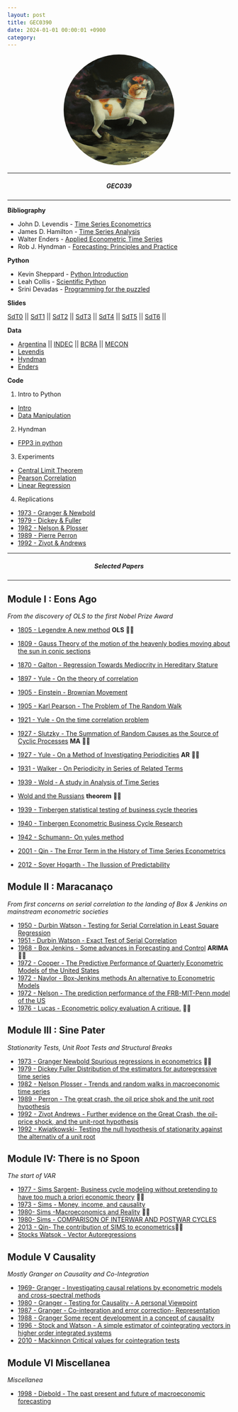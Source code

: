 ```yaml
---
layout: post
title: GEC0390
date: 2024-01-01 00:00:01 +0900
category:
---
```



<!-- # <center> Time Series </center> -->







<!-- Greetings, time series enthusiasts!
I'm thrilled to welcome you to this exciting voyage through the realm of time series analysis. As your guide, I extend a warm invitation to embark on this enlightening journey with me. This platform is your personal portal to a wealth of knowledge, constantly refreshed to enhance your learning experience. Here, you'll discover a curated collection of resources tailored to complement our studies, including thought-provoking papers, diverse datasets, and invaluable code snippets. My goal is to equip you with the tools and insights needed to excel in the fascinating world of time series analysis. So let's dive in together, explore the possibilities, and embark on this enriching adventure! -->


<!-- ![alt text](/public/img/JIVB_3.png) -->
<div style="text-align:center;">
    <img src="/public/code/Jaki_Charrua_gatodelespacio.jpg" alt="alt text" width="250" height="250" style="border-radius: 50%;">
</div>

---
##### <center> GEC039  </center>
---

**Bibliography**
- John D. Levendis - [Time Series Econometrics](https://www.amazon.com/-/es/Levendis/dp/3319982818)
- James D. Hamilton - [Time Series Analysis](https://www.amazon.com/-/es/James-D-Hamilton-ebook/dp/B08DL8TCSB?ref_=ast_author_mpb)
- Walter Enders - [Applied Econometric Time Series](https://www.amazon.com/Applied-Econometric-Wiley-Probability-Statistics-ebook/dp/B00P6SS6RA)
- Rob J. Hyndman - [Forecasting: Principles and Practice ](https://otexts.com/fpp3/)


**Python**

- Kevin Sheppard  - [Python Introduction](https://www.kevinsheppard.com/teaching/python/course/)
- Leah Collis - [Scientific Python ](https://web.stanford.edu/class/cme193/syllabus.html)
- Srini Devadas - [Programming for the puzzled](https://ocw.mit.edu/courses/6-s095-programming-for-the-puzzled-january-iap-2018/pages/syllabus/)   


**Slides**

[SdT0](https://docs.google.com/presentation/d/1moOVMYArMowjpXF3f02Ru1Ff4PGHC5t4eHvKKmb3c7k/edit?usp=drive_link) || [SdT1](https://docs.google.com/presentation/d/1lK4kqlX1ITiQ1a7aB3KOsc3lokvNItYXqJvrj4ktkn8/edit?usp=drive_link) || [SdT2](https://docs.google.com/presentation/d/1793AF1BEcRceKLCAgUzQDjer9ONECumPdJ5XcVveqCs/edit?usp=drive_link) || [SdT3](https://docs.google.com/presentation/d/1793AF1BEcRceKLCAgUzQDjer9ONECumPdJ5XcVveqCs/edit?usp=drive_link) || [SdT4](https://docs.google.com/presentation/d/1XY3443gzUELNhQvbSsSIxIR424BRq7nVcpYFCP6kYsU/edit?usp=drive_link) || [SdT5](https://docs.google.com/presentation/d/1O6nuQGuac0bTLAzqOpPSpSKj4q4S8cxqpT71SOFjM9Y/edit?usp=drive_link) || [SdT6](https://docs.google.com/presentation/d/1ZZeuN91BcNR542KzCorF4uvXAbBAcHK2TyMDSuuBBHc/edit?usp=drive_link) ||


**Data**

- [Argentina](https://datos.gob.ar/) || [INDEC](https://www.indec.gob.ar/) || [BCRA](https://www.bcra.gob.ar/default.asp) || [MECON](https://www.argentina.gob.ar/economia)
- [Levendis](/public/data/levendis_stata_data.rar)
- [Hyndman](/public/data/hyndman_data.rar)
- [Enders](/public/data/db_enders.rar)

**Code**

1. Intro to Python
- [Intro](/public/code/1_Introduction_to_Python.ipynb)
- [Data Manipulation](/public/code/2_Data_Manipulation.ipynb)

2. Hyndman
- [FPP3 in python](/public/code/fpp3.rar)

3.  Experiments
- [Central Limit Theorem](/public/code/exp_0_central_limit_theorem.ipynb)
- [Pearson Correlation](/public/code/exp_0_pearson_correlation.ipynb)
- [Linear Regression](/public/code/exp_1_linear_regression_assumptions.ipynb)
 <!-- - [ARMA](/public/code/exp_2_ARMA_macrodemos.ipynb)' -->

  <!-- - [Jaki_Charrua_gatodelespacio.jpg](/public/code/Jaki_Charrua_gatodelespacio.jpg), -->

4. Replications
 - [1973 - Granger & Newbold](/public/code/rep_1973_granger_&_newbold.ipynb)
 - [1979 - Dickey & Fuller](/public/code/rep_1979-Dickey_Fuller_Distribution.ipynb)
 - [1982 - Nelson & Plosser](/public/code/rep_1982-nelson_&_plosser.ipynb)
 - [1989 - Pierre Perron](/public/code/rep_1989_perron.ipynb)
 - [1992 - Zivot & Andrews](/public/code/rep_1992_zivot_&_andrews.ipynb)


---
##### <center> Selected Papers </center>
---

<!-- - [1931 - Gilbert Walker - On periodicity of series of related terms](/public/papers/T2_-_1931_-_Gilbert_Walker_-_On_periodicity_of_series_of_related_terms.pdf) -->



Module I : Eons Ago
---

*From the discovery of OLS to the first Nobel Prize Award*

- [1805 - Legendre A new method](/public/papers/1.1_1805_Legendre_A_new_method.pdf)  **OLS** 🐱‍🚀
- [1809 - Gauss Theory of the motion of the heavenly bodies moving about the sun in conic sections](/public/papers/1.2_1809_Gauss_Theory_of_the_motion_of_the_heavenly_bodies_moving_about_the_sun_in_conic_sections.pdf)
- [1870 - Galton - Regression Towards Mediocrity in Hereditary Stature](/public/papers/2_-_1870_-_Galton_-_Regression_Towards_Mediocrity_in_Hereditary_Stature.pdf)
- [1897 - Yule - On the theory of correlation](/public/papers/T1_-1897_-_Yule_-_On_the_theory_of_correlation.pdf)
- [1905 - Einstein - Brownian Movement](/public/papers/T3.5_-_1905_-_Einstein_-_Brownian_Movement.pdf)
- [1905 - Karl Pearson - The Problem of The Random Walk](/public/papers/T3.5_-_1905_-_Karl_Pearson_-_The_Problem_of_The_Random_Walk.pdf)
- [1921 - Yule - On the time correlation problem](/public/papers/T2_-1921-_Yule_-_On_the_time_correlation_problem.pdf)
- [1927 - Slutzky - The Summation of Random Causes as the Source of Cyclic Processes](/public/papers/T2_-_1927_-_Slutzky_-_The_Summation_of_Random_Causes_as_the_Source_of_Cyclic_Processes.pdf)  **MA** 🐱‍🚀
- [1927 - Yule - On a Method of Investigating Periodicities](/public/papers/T2_-_1927_-_Yule_-_On_a_Method_of_Investigating_Periodicities.pdf) **AR** 🐱‍🚀
- [1931 - Walker - On Periodicity in Series of Related Terms](/public/papers/T2_-_1931_-_Walker.pdf)
- [1939 - Wold - A study in Analysis of Time Series](/public/papers/T2_-_1939_-_Wold_-_A_study_in_Analysis_of_Time_Series.pdf)
- [Wold and the Russians](/public/papers/T2-_a_falta_de_Wold-_mills2011_-_Wold_and_the_Russians.pdf)  **theorem** 🐱‍🚀
- [1939 - Tinbergen statistical testing of business cycle theories](/public/papers/1.3_1939_Tinbergen_statistical_testing_of_business_cycle_theories.pdf)
- [1940 - Tinbergen Econometric Business Cycle Research](/public/papers/1.4_1940_Tinbergen_Econometric_Business_Cycle_Research.pdf)
- [1942 - Schumann- On yules method ](/public/papers/T2_-_1942_-_Schumann-_On_yules_method_.pdf)

- [2001 - Qin - The Error Term in the History of Time Series Econometrics](/public/papers/T6_-_VAR_-_2001_-_Qin_-_The_Error_Term_in_the_History_of_Time_Series_Econometrics.pdf)
- [2012 - Soyer Hogarth - The Ilussion of Predictability](/public/papers/ilussion.pdf)




Module II : **Maracanaço**
---

*From first concerns on serial correlation to the landing of Box & Jenkins on mainstream econometric societies*


- [1950 - Durbin Watson  - Testing for Serial Correlation in Least Square Regression](/public/papers/T1_-_1950_-_Durbin_Watson__-_Testing_for_Serial_Correlation_in_Least_Square_Regression.pdf)
- [1951 - Durbin Watson - Exact Test of Serial Correlation](/public/papers/T1_-_1951_-_Durbin_Watson_-_Exact_Test_of_Serial_Correlation.pdf)
- [1968 - Box Jenkins - Some advances in Forecasting and Control](/public/papers/T3_-_1968_-_Box_Y_Jenkins_-_Some_advances_in_Forecasting_and_Control.pdf) **ARIMA** 🐱‍🚀
- [1972 - Cooper - The Predictive Performance of Quarterly Econometric Models of the United States](/public/papers/T3_-1972_-cooper_-_The_Predictive_Performance_of_Quarterly_Econometric_Models_of_the_United_States.pdf)
- [1972 - Naylor - Box-Jenkins methods  An alternative to Econometric Models](/public/papers/T3_-_1972_-_Naylor_-_Box-Jenkins_methods__An_alternative_to_Econometric_Models.pdf)
- [1972 - Nelson - The prediction performance of the FRB-MIT-Penn model of the US](/public/papers/T3_-_1972_-_Nelson_-_The_prediction_performance_of_the_FRB-MIT-Penn_model_of_the_US.pdf)
- [1976 - Lucas - Econometric policy evaluation A critique.](/public/papers/T2.5_-1976_-_Lucas_-_Econometric_policy_evaluation_A_critique..pdf) 🐱‍🚀


Module III : **Sine Pater**
---

*Stationarity Tests, Unit Root Tests and Structural Breaks*


- [1973 - Granger Newbold  Spurious regressions in econometrics](/public/papers/T4_-_1973_Granger_Newbold__Spurious_regressions_in_econometrics.pdf) 🐱‍🚀
- [1979 - Dickey Fuller Distribution of the estimators for autoregressive time series](/public/papers/T4_-_1979_-_Dickey_Fuller_Distribution_of_the_estimators_for_autoregressive_time_series.pdf)
- [1982 - Nelson Plosser - Trends and random walks in macroeconomic time series](/public/papers/T4_-1982_-_nelson_y_plosser_-_Trends_and_random_walks_in_macroeconomic_time_series.pdf)
- [1989 - Perron - The great crash, the oil price shok and the unit root hypothesis](/public/papers/T4_-1989_-_perron_-_the_great_crash,_the_oil_price_shok_and_the_unit_root_hypothesis.pdf)
- [1992 - Zivot Andrews - Further evidence on the Great Crash, the oil-price shock, and the unit-root hypothesis](/public/papers/T4_-1992_-zivot&andrews_-_Further_evidence_on_the_Great_Crash,_the_oil-price_shock,_and_the_unit-root_hypothesis.pdf)
- [1992 - Kwiatkowski- Testing the null hypothesis of stationarity against the alternativ of a unit root](/public/papers/T4_-_1992_-_Kwiatkowski-_Testing_the_null_hypothesis_of_stationarity_against_the_alternativ_of_a_unit_root.pdf)


Module IV: **There is no Spoon**
---
*The start of VAR*


- [1977 - Sims Sargent- Business cycle modeling without pretending to have too much a priori economic theory](/public/papers/T6_-_VAR_-1977_-_Sims_Sargent-_Business_cycle_modeling_without_pretending_to_have_too_much_a_priori_economic_theory.pdf) 🐱‍🚀
- [1973 - Sims - Money, income, and causality](/public/papers/T6_-_VAR_-_1973_-_Sims_-_Money,_income,_and_causality.pdf)
- [1980- Sims -Macroeconomics and Reality](/public/papers/T6_-_VAR_-_1980-_Sims_-Macroeconomics_and_Reality.pdf) 🐱‍🚀
- [1980- Sims - COMPARISON OF INTERWAR AND POSTWAR CYCLES](/public/papers/T6_-_VAR_-_1980-_Sims_-_COMPARISON_OF_INTERWAR_AND_POSTWAR_CYCLES.pdf)
- [2013 - Qin- The contribution of SIMS to econometrics](/public/papers/T6_-_VAR_-_2013_-_The_contribution_of_SIMS_to_econometrics.pdf)🐱‍🚀
- [Stocks Watsok - Vector Autoregressions](/public/papers/T6_-_VAR_-_stocks&watsok_-_Vector_Autoregressions.pdf)


Module V Causality
---
*Mostly Granger on Causality and Co-Integration*

- [1969- Granger -  Investigating causal relations by econometric models and cross-spectral methods](/public/papers/T5__-_1969-_Granger_-__Investigating_causal_relations_by_econometric_models_and_cross-spectral_methods.pdf)
- [1980 - Granger - Testing for Causality - A personal Viewpoint](/public/papers/T5__-_1980_-_Granger_-_Testing_for_Causality_-_A_personal_Viewpoint.pdf)
- [1987 - Granger -  Co-integration and error correction- Representation](/public/papers/T5__-_1987_-_Granger_-__Co-integration_and_error_correction-_Representation.pdf)
- [1988 - Granger Some recent development in a concept of causality](/public/papers/T5__-_1988_-_Granger_Some_recent_development_in_a_concept_of_causality.pdf)
- [1996 - Stock and Watson - A simple estimator of cointegrating vectors in higher order integrated systems](/public/papers/T5_-_1996_-_Stock_and_Watson_-_A_simple_estimator_of_cointegrating_vectors_in_higher_order_integrated_systems.pdf)
- [2010 - Mackinnon Critical values for cointegration tests](/public/papers/T5_-_2010_-_Mackinnon_Critical_values_for_cointegration_tests.pdf)

<!-- - [2023 - Causal Discovery for Temporal Data](/public/papers/T7_-_2023_-_Causal_Discovery_for_Temporal_Data.pdf) -->


<!-- Module VI The man they didn't listen to
---
*Mandelbrot's observations on Stock Markets*
- [1997 - On the Meaning and Use of Kurtosis](/public/papers/T7_-_1997_-_On_the_Meaning_and_Use_of_Kurtosis.pdf)

- [1963 - Mandelbrot - New Methods in Statistical Economics](/public/papers/T7_-1963_-Mandelbrot_-_New_Methods_in_Statistical_Economics.pdf)
- [1963 - Mandelbrot - Variation of Certain Speculative Prices](/public/papers/T7_-1963_-Mandelbrot_-_Variation_of_Certain_Speculative_Prices.pdf)
- [1985 - Mandelbrot - Self-affine fractals and fractal dimension](/public/papers/T7_-Mandelbrot_-1985-__Self-affine_fractals_and_fractal_dimension.pdf)
- [2010 - Mandelbrot- Fractals in Financial Markets](/public/papers/T7_-Mandelbrot_-2010_-__Fractals_in_Financial_Markets.pdf)
- [2013 - Where Do Thin Tails Come From](/public/papers/T8_-_Where_Do_Thin_Tails_Come_From.pdf)
- [2023 - On single point forecasts for fat-tailed variables](/public/papers/T7_-_2023_-_On_single_point_forecasts_for_fat-tailed_variables.pdf)

- [ - Fundamentals of Heavy Tails](/public/papers/T8_-The_Fundamentals_of_Heavy_Tails.pdf)
- [2023 - The fundamentals of heavy tails  Properties, emergence, and estimation](/public/papers/T7_-_2023_-_The_fundamentals_of_heavy_tails__Properties,_emergence,_and_estimation.pdf)
- [ - Statistical Consequences of Fat Tails](/public/papers/T7_-_Statistical_Consequences_of_Fat_Tails.pdf)
- [2009- Lecturing birds on flying - Can mathematical theories destroy the financial markets](/public/papers/T8_-_2009-_Lecturing_birds_on_flying_-_Can_mathematical_theories_destroy_the_financial_markets.pdf)
- [2015 - Black Swans and the Domains of Statistics](/public/papers/T8_-_2015_-_Black_Swans_and_the_Domains_of_Statistics.pdf) -->


<!-- Module  Risk and Uncertainty
---
*Papers on general topics*
- [2009 - The six mistakes executives make in risk management](/public/papers/T8_-_2009_-_The_six_mistakes_executives_make_in_risk_management.pdf)
- [2009 - We Don't Quite Know What We are Talking About When We Talk About Volatility](/public/papers/T8_-_2009_-_We_Don't_Quite_Know_What_We_are_Talking_About_When_We_Talk_About_Volatility.pdf)

- [2009 - Errors, robustness, and the fourth quadrant](/public/papers/T8_-_2009_-_Errors,_robustness,_and_the_fourth_quadrant.pdf)

- [2015 - Decision making and planning under low levels of predictability](/public/papers/T8_-_2015_-_Decision_making_and_planning_under_low_levels_of_predictability.pdf)

- [T7 - - - 2023 - MorganStanley - Methods to Assess Confidence Under Uncertainty](/public/papers/T7_-_2023_-_MorganStanley_-_Methods_to_Assess_Confidence_Under_Uncertainty.pdf) -->


Module VI Miscellanea
---
*Miscellanea*

<!-- **Summaries** -->

- [1998 - Diebold - The past present and future of macroeconomic forecasting](/public/papers/T0_-_1998_-_Diebold_-_The_past_present_and_future_of_macroeconomic_forecasting.pdf)


<!-- silenciamos desde aca
- [2015 - Time series forecasting for nonlinear and non-stationary processes: a review and comparative study](/public/papers/T0_-_Timeseriesforecastingfornonlinearandnonstationaryprocessesareviewandcomparativestudy.pdf)

- [2017 - hansen - Time Series Econometrics in Macroeconomics and Finance](/public/papers/T0_-_2017_-_hansen_-_Time_Series_Econometrics_in_Macroeconomics_and_Finance.pdf)

- [2021 - Time Series Analysis and Modeling to Forecast - a Survey ](/public/papers/T0_-_2021_-_Time_Series_Analysis_and_Modeling_to_Forecast_-_a_Survey_.pdf)

- [2022 Forecast combinations](/public/papers/T0_-_2022_Forecast_combinations.pdf)

- [- Time Series Analysis and Modeling to Forecast- a Survey](/public/papers/T0_-_Time_Series_Analysis_and_Modeling_to_Forecast-_a_Survey.pdf)
silenciamos hasta aca -->


<!-- **Ergodicity** -->

<!-- - [2010 - Peters - Optimal leverage from non-ergodicity](/public/papers/T8_-_2010_-_Peters_-_Optimal_leverage_from_non-ergodicity.pdf)
- [2011 - Option traders use (very) sophisticated heuristics, never the Black-Scholles model](/public/papers/T8_-_2011_-_Option_traders_use_(very)_sophisticated_heuristics,_never_the_Black-Scholles_model.pdf) -->
<!-- - [2011 - Peters - Menger 1934 revisited](/public/papers/T8_-_2011_-_Peters_-_Menger_1934_revisited.pdf)
- [2011 - Peters - The time resolution of the St. Petersburg Paradox](/public/papers/T8_-_2011_-_Peters_-_The_time_resolution_of_the_St._Petersburg_Paradox.pdf)
- [2015 - Peters - Evaluating gambles using dynamics](/public/papers/T8_-_2015_-_Peters_-_Evaluating_gambles_using_dynamics.pdf)
- [2017 -Gini estimation under infinite variance](/public/papers/T7_-_2017_-Gini_estimation_under_infinite_variance.pdf)
- [2023 - Growing inequality in systems showing Zipf’s law](/public/papers/T7_-_2023_-_Growing_inequality_in_systems_showing_Zipf’s_law.pdf)

- [2012 - Mathematical Definition, Mapping, and Detection of Fragility](/public/papers/T8_-_2012_-_Mathematical_Definition,_Mapping,_and_Detection_of_Fragility.pdf)
- [2013 - Peters - Ergodicity breaking in geometric Brownian motion](/public/papers/T8_-_2013_-_Peters_-_Ergodicity_breaking_in_geometric_Brownian_motion.pdf) -->
<!-- - [T8 - - - 2011 - The Black Swan of Cairo](/public/papers/T8_-_2011_-_The_Black_Swan_of_Cairo.pdf) -->

<!-- - [T8 - - - 2015 - Peters - An evolutionary advantage of cooperation](/public/papers/T8_-_2015_-_Peters_-_An_evolutionary_advantage_of_cooperation.pdf)
- [T8 - - - 2016 - Peters - Far from equilibrium Wealth reallocation in the United States](/public/papers/T8_-_2016_-_Peters_-_Far_from_equilibrium_Wealth_reallocation_in_the_United_States.pdf)
- [T8 - - - 2017 - Peters - Insurance makes wealth grow faster](/public/papers/T8_-_2017_-_Peters_-_Insurance_makes_wealth_grow_faster.pdf)
- [T8 - - - 2018 - Peters - The sum of log-normal variates in geometric brownian motion](/public/papers/T8_-_2018_-_Peters_-_The_sum_of_log-normal_variates_in_geometric_brownian_motion.pdf)
- [T8 - - - 2020 - Peters - Leverage efficiency](/public/papers/T8_-_2020_-_Peters_-_Leverage_efficiency.pdf)
- [T8 - - - Bitcoin, Currencies, and Fragility](/public/papers/T8_-_Bitcoin,_Currencies,_and_Fragility.pdf)
- [T8 - - - Mark Spitznagel - Safe Haven  Investing for Financial Storms-Wiley (2021)](/public/papers/T8_-_Mark_Spitznagel_-_Safe_Haven__Investing_for_Financial_Storms-Wiley_(2021).pdf) -->
<!-- **Volatility**
- [1990 - Bollerslev - Modelling the coherence in short-run nominal exchange rates: a multivariate generalized ARCH model](/public/papers/T9_-_MODELOS_GARCH_-_PAPER_INICIAL.pdf)

**Specific but without propper module**

- [1956 - J.L.Kelly. - A New Interpretation of Information Rate](/public/papers/T0_-_1956_-_J.L.Kelly._-_A_New_Interpretation_of_Information_Rate.pdf)

- [1969 - The combination of Forecasts](/public/papers/T7_-_1969_-_The_combination_of_Forecasts.pdf)

- [2004 - Relationships among some univariate distributions](/public/papers/T0_-_2004_-_Relationships_among_some_univariate_distributions.pdf)
- [2008 - Univariate Distribution Relationships](/public/papers/T0_-_2008_-_Univariate_Distribution_Relationships.pdf)

- [2022 - why do trees still outperform deep learning models for tabular data](/public/papers/T7_-_2022_-_why_do_trees_still_outperform_deep_learning_models_for_tabular_data.pdf)
- [2023 -Forecasting Large Realized Covariance Matrices](/public/papers/T7_-_2023_-Forecasting_Large_Realized_Covariance_Matrices.pdf)
- [The ontology of the Economic in Aristotle](/public/papers/T0_-_x_-The_ontology_of_the_Economic_in_Aristotle.pdf) -->


<!-- - [2019 - Fooled by Correlation Common Misinterpretations in Social Sciences](/public/papers/T8_-2019_-_Fooled_by_Correlation_Common_Misinterpretations_in_Social_Sciences.pdf)
- [2001 - Stanton - Galton Pearson and the Peas A Brief History of Linear Regression for Statistics Instructors](/public/papers/T1_-_2001_-_Stanton_-_Galton_Pearson_and_the_Peas_A_Brief_History_of_Linear_Regression_for_Statistics_Instructors.pdf)
- [2021  -Krashniak - Francis Galton’s regression towards mediocrity and the stability of types](/public/papers/T1_-_2021__-Krashniak_-_Francis_Galton’s_regression_towards_mediocrity_and_the_stability_of_types.pdf)
- [1996 - Maeshiro - Teaching Regressions with a Lagged Dependent Variable and Autocorrelated Disturbances](/public/papers/T1_-_LDV_-_1996_-_maeshiro_-_Teaching_Regressions_with_a_Lagged_Dependent_Variable_and_Autocorrelated_Disturbances.pdf)
- [2006  - Keele-kelly -The Ins and Outs of Lagged Depenent Variables](/public/papers/T1_-_LDV_-_2006__-_Keele-kelly_-The_Ins_and_Outs_of_Lagged_Depenent_Variables.pdf) -->








<!-- ---
##### <center> Reviews </center>
---

**2023**
>*"Recomiendo la materia de Series de tiempo porque pienso que se dice o la opoinion en general es que es una materia muy dificil y que por eso nadie la cursa ni se anota, pero mi experiencia este cuatrimestre fue muy buena. Me gusto econometría y por eso decidi anotarme, los conceptos que aprendí son muy utiles pas que nada para desarrollar un perfil mas analitico y tambien pienso que a la hora de hacer la tesis, agregan mucho valor."*

>*"Creo q es una materia con un contenido muy útil y muy bueno. Temas q son muy novedosos y utilizados en todos los ámbitos. Es una materia desafiante y a la vez flexible y dinámica. La modalidad es hibrida, muy cómoda para el alumno y con poca carga horaria. Es una optativa q la recomendaría 100 porciento"*

>*"La recomiendo mucho si te gusto econometria es una continuación de esa materia y también sirve mucho si tenes que manejar datos para la tesis ya que te permite dar un análisis mejor a la hora de escribirla"*

>*"Es casi una materia fundamental hoy en dia si en el dia a dia te dedicas a usar series temporales y no de corte trasversal o si queres dedicarte a la academia"*

>*"Si no les gusta econometría no se anoten. No es una materia imposible pero te tiene que gustar"*

>*"La recomiendo si les gusto la materia econometría y les interesa programar"* -->




<!-- ![alt text](/public/img/Legendre2.jpg) -->
